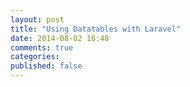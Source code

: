 ```yaml
---
layout: post
title: "Using Datatables with Laravel"
date: 2014-08-02 16:48
comments: true
categories: 
published: false
---
```


